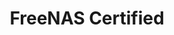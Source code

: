 ---
title: "FreeNAS Certified"
description: "Articles describing FreeNAS Certified products from iXsystems, with installation and upgrade procedures."
weight: 20
---